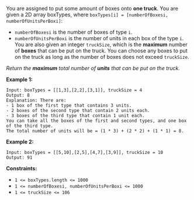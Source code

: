 You are assigned to put some amount of boxes onto **one truck**. You are given a 2D array boxTypes, where `boxTypes[i] = [numberOfBoxesi, numberOfUnitsPerBoxi]`:

-   `numberOfBoxesi` is the number of boxes of type `i`.
-   `numberOfUnitsPerBoxi` is the number of units in each box of the type `i`.
    You are also given an integer `truckSize`, which is the **maximum** number of **boxes** that can be put on the truck. You can choose any boxes to put on the truck as long as the number of boxes does not exceed `truckSize`.

_Return the **maximum** total number of **units** that can be put on the truck._

**Example 1:**

```
Input: boxTypes = [[1,3],[2,2],[3,1]], truckSize = 4
Output: 8
Explanation: There are:
- 1 box of the first type that contains 3 units.
- 2 boxes of the second type that contain 2 units each.
- 3 boxes of the third type that contain 1 unit each.
You can take all the boxes of the first and second types, and one box of the third type.
The total number of units will be = (1 * 3) + (2 * 2) + (1 * 1) = 8.
```

**Example 2:**

```
Input: boxTypes = [[5,10],[2,5],[4,7],[3,9]], truckSize = 10
Output: 91
```

**Constraints:**

-   `1 <= boxTypes.length <= 1000`
-   `1 <= numberOfBoxesi, numberOfUnitsPerBoxi <= 1000`
-   `1 <= truckSize <= 106`
